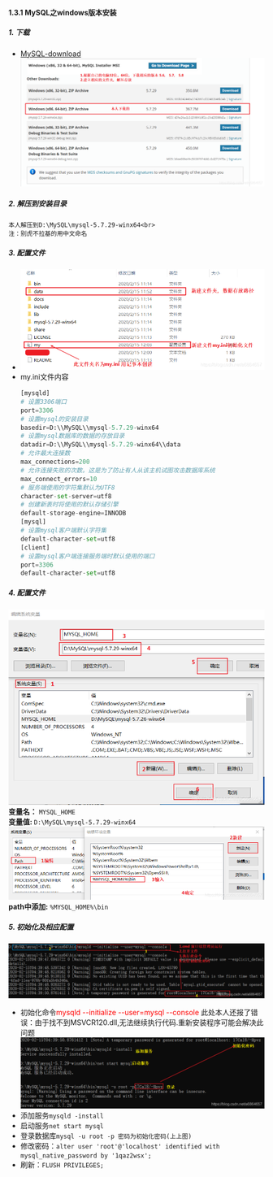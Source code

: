 
#### 1.3.1 MySQL之windows版本安装

##### 1. 下载
   - [MySQL-download](https://dev.mysql.com/downloads/mysql/)
      ![mysql-windos-install](../images/mysql-windos-install-01.png)


##### 2. 解压到安装目录
	本人解压到D:\MySQL\mysql-5.7.29-winx64<br>
	注：别虎不拉基的用中文命名

##### 3. 配置文件
- ![mysql-windos-install](../images/mysql-windos-install-02.png)
- my.ini文件内容
  ```python
  [mysqld]
  # 设置3306端口
  port=3306
  # 设置mysql的安装目录
  basedir=D:\\MySQL\\mysql-5.7.29-winx64
  # 设置mysql数据库的数据的存放目录
  datadir=D:\\MySQL\\mysql-5.7.29-winx64\\data
  # 允许最大连接数
  max_connections=200
  # 允许连接失败的次数。这是为了防止有人从该主机试图攻击数据库系统
  max_connect_errors=10
  # 服务端使用的字符集默认为UTF8
  character-set-server=utf8
  # 创建新表时将使用的默认存储引擎
  default-storage-engine=INNODB
  [mysql]
  # 设置mysql客户端默认字符集
  default-character-set=utf8
  [client]
  # 设置mysql客户端连接服务端时默认使用的端口
  port=3306
  default-character-set=utf8
  ```
##### 4. 配置文件
![mysql-windos-install](../images/mysql-windos-install-03.png)
<b>变量名：</b> `MYSQL_HOME`<br>
<b>变量值: </b>`D:\MySQL\mysql-5.7.29-winx64`
![mysql-windos-install](../images/mysql-windos-install-04.png)
<b>path中添加:</b> `%MYSQL_HOME%\bin`
##### 5. 初始化及相应配置
![mysql-windos-install](../images/mysql-windos-install-05.png)

- 初始化命令<font color=red>mysqld --initialize --user=mysql --console</font>
此处本人还报了错误：由于找不到MSVCR120.dll,无法继续执行代码.重新安装程序可能会解决此问题
![mysql-windos-install](../images/mysql-windos-install-06.png)
- 添加服务`mysqld -install`
- 启动服务`net start mysql`
- 登录数据库`mysql -u root -p 密码为初始化密码(上上图)`
- 修改密码：`alter user 'root'@'localhost' identified with mysql_native_password by '1qaz2wsx';`
- 刷新：`FLUSH PRIVILEGES;`


























